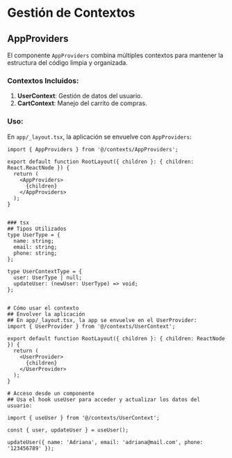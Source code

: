 # Gestión de Contextos

## AppProviders
El componente `AppProviders` combina múltiples contextos para mantener la estructura del código limpia y organizada.

### Contextos Incluidos:
1. **UserContext**: Gestión de datos del usuario.
2. **CartContext**: Manejo del carrito de compras.

### Uso:
En `app/_layout.tsx`, la aplicación se envuelve con `AppProviders`:

```tsx
import { AppProviders } from '@/contexts/AppProviders';

export default function RootLayout({ children }: { children: React.ReactNode }) {
  return (
    <AppProviders>
      {children}
    </AppProviders>
  );
}


### tsx
## Tipos Utilizados
type UserType = {
  name: string;
  email: string;
  phone: string;
};

type UserContextType = {
  user: UserType | null;
  updateUser: (newUser: UserType) => void;
};


# Cómo usar el contexto
## Envolver la aplicación
## En app/_layout.tsx, la app se envuelve en el UserProvider:
import { UserProvider } from '@/contexts/UserContext';

export default function RootLayout({ children }: { children: ReactNode }) {
  return (
    <UserProvider>
      {children}
    </UserProvider>
  );
}

# Acceso desde un componente
## Usa el hook useUser para acceder y actualizar los datos del usuario:

import { useUser } from '@/contexts/UserContext';

const { user, updateUser } = useUser();

updateUser({ name: 'Adriana', email: 'adriana@mail.com', phone: '123456789' });
